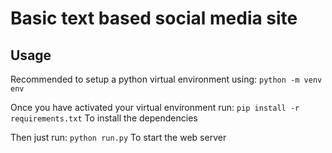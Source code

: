 # Basic text based social media site

## Usage
Recommended to setup a python virtual environment using:
   ```python -m venv env```

Once you have activated your virtual environment run:
    ```pip install -r requirements.txt```
To install the dependencies

Then just run:
    ```python run.py```
To start the web server

